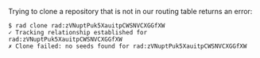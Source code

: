 Trying to clone a repository that is not in our routing table returns an error:

```
$ rad clone rad:zVNuptPuk5XauitpCWSNVCXGGfXW
✓ Tracking relationship established for rad:zVNuptPuk5XauitpCWSNVCXGGfXW
✗ Clone failed: no seeds found for rad:zVNuptPuk5XauitpCWSNVCXGGfXW
```

